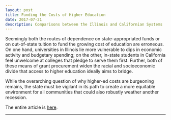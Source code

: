 ```yaml
---
layout: post
title: Funding the Costs of Higher Education
date: 2017-07-21
description: Comparisons between the Illinois and Californian Systems
---
```


Seemingly both the routes of dependence on state-appropriated funds or on out-of-state tuition to fund the growing cost of education are erroneous. On one hand, universities in Illinois lie more vulnerable to dips in economic activity and budgetary spending; on the other, in-state students in California feel unwelcome at colleges that pledge to serve them first. Further, both of these means of grant procurement widen the racial and socioeconomic divide that access to higher education ideally aims to bridge.

While the overarching question of why higher-ed costs are burgeoning remains, the state must be vigilant in its path to create a more equitable environment for all communities that could also robustly weather another recession.

The entire article is <a href="https://femmagazine.com/funding-the-rising-costs-of-higher-education-comparisons-between-the-illinoisan-and-californian-systems/" target="blank">here</a>.


---
